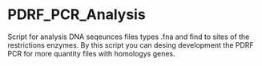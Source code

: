 # PDRF_PCR_Analysis
Script for analysis DNA seqeunces files types .fna and find to sites of the restrictions enzymes. By this script you can desing development the PDRF PCR for more quantity files with homologys genes.
